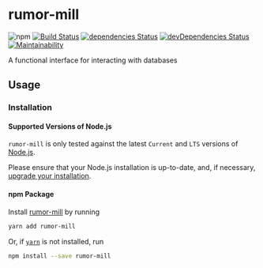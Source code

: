 # rumor-mill
![npm](https://img.shields.io/npm/v/rumor-mill.svg)
[![Build Status](https://travis-ci.org/splayd/rumor-mill.svg?branch=master)](https://travis-ci.org/splayd/rumor-mill)
[![dependencies Status](https://david-dm.org/splayd/rumor-mill/status.svg)](https://david-dm.org/splayd/rumor-mill)
[![devDependencies Status](https://david-dm.org/splayd/rumor-mill/dev-status.svg)](https://david-dm.org/splayd/rumor-mill?type=dev)
[![Maintainability](https://api.codeclimate.com/v1/badges/698bc5bde5b97e7c88ea/maintainability)](https://codeclimate.com/github/splayd/rumor-mill/maintainability)

A functional interface for interacting with databases

## Usage

### Installation

#### Supported Versions of Node.js
`rumor-mill` is only tested against the latest `Current` and `LTS` versions of
[Node.js](https://nodejs.org/en/).

Please ensure that your Node.js installation is up-to-date, and, if necessary,
[upgrade your installation](https://nodejs.org/en/download/package-manager/).

#### npm Package
Install [rumor-mill](https://yarnpkg.com/en/package/rumor-mill)
by running

```sh
yarn add rumor-mill
```

Or, if [`yarn`](https://yarnpkg.com/en/) is not installed, run

```sh
npm install --save rumor-mill
```
